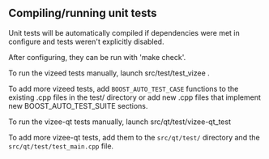 Compiling/running unit tests
------------------------------------

Unit tests will be automatically compiled if dependencies were met in configure
and tests weren't explicitly disabled.

After configuring, they can be run with 'make check'.

To run the vizeed tests manually, launch src/test/test_vizee .

To add more vizeed tests, add `BOOST_AUTO_TEST_CASE` functions to the existing
.cpp files in the test/ directory or add new .cpp files that
implement new BOOST_AUTO_TEST_SUITE sections.

To run the vizee-qt tests manually, launch src/qt/test/vizee-qt_test

To add more vizee-qt tests, add them to the `src/qt/test/` directory and
the `src/qt/test/test_main.cpp` file.
